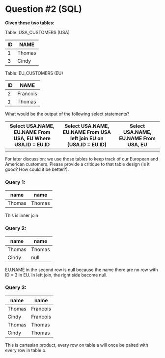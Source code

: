 # Question #2 (SQL)

**Given these two tables:**

Table: USA_CUSTOMERS (USA)

| ID  | NAME   |
| --- | ------ |
| 1   | Thomas |
| 3   | Cindy  |

Table: EU_CUSTOMERS (EU)

| ID  | NAME     |
| --- | -------- |
| 2   | Francois |
| 1   | Thomas   |

What would be the output of the following select statements?

| Select USA.NAME, EU.NAME From USA, EU Where USA.ID = EU.ID | Select USA.NAME, EU.NAME From USA left join EU on (USA.ID = EU.ID) | Select USA.NAME, EU.NAME From USA, EU |
| ---------------------------------------------------------- | ------------------------------------------------------------------ | ------------------------------------- |
|                                                            |                                                                    |                                       |

For later discussion: we use those tables to keep track of our European and American customers. Please provide a critique to that table design (is it good? How could it be better?).

### Query 1:

| name   | name   |
| ------ | ------ |
| Thomas | Thomas |

This is inner join

### Query 2:

| name   | name   |
| ------ | ------ |
| Thomas | Thomas |
| Cindy  | null   |

EU.NAME in the second row is null because the name there are no row with ID = 3 in EU. In left join, the right side become null.

### Query 3:

| name   | name     |
| ------ | -------- |
| Thomas | Francois |
| Cindy  | Francois |
| Thomas | Thomas   |
| Cindy  | Thomas   |

This is cartesian product, every row on table a will once be paired with every row in table b.
